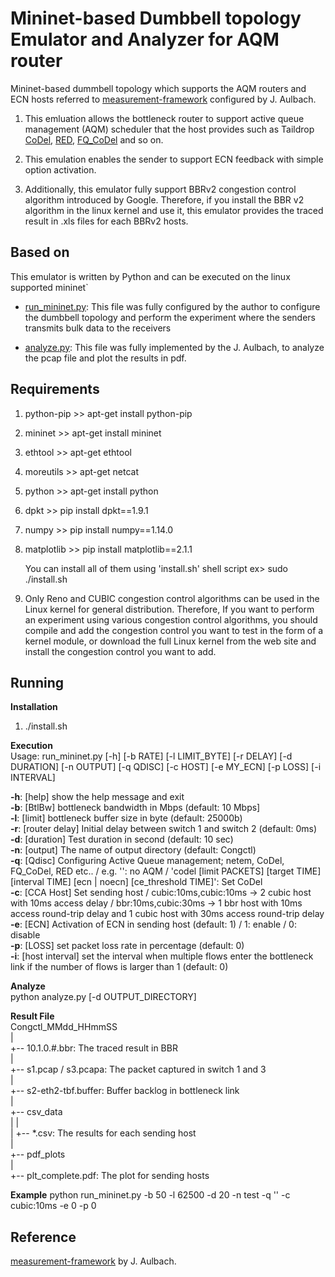 Mininet-based Dumbbell topology Emulator and Analyzer for AQM router
================================================================================

Mininet-based dummbell topology which supports the AQM routers and ECN hosts
referred to [measurement-framework](https://gitlab.lrz.de/tcp-bbr/measurement-framework) configured by J. Aulbach.

  1) This emluation allows the bottleneck router to support active queue management (AQM) scheduler that the host provides such as Taildrop [CoDel](https://man7.org/linux/man-pages/man8/tc-codel.8.html), [RED](https://man7.org/linux/man-pages/man8/tc-red.8.html), [FQ_CoDel](https://man7.org/linux/man-pages/man8/tc-fq_codel.8.html) and so on.

  2) This emulation enables the sender to support ECN feedback with simple option activation.

  3) Additionally, this emulator fully support BBRv2 congestion control algorithm introduced by Google. Therefore, if you install the BBR v2 algorithm in the linux kernel and use it, this emulator provides the traced result in .xls files for each BBRv2 hosts.


Based on
--------------------------------------------------------------------------------
This emulator is written by Python and can be executed on the linux supported mininet`

- [run_mininet.py](https://github.com/syj5385/bbr_dumbbell/blob/master/run_mininet.py): This file was fully configured by the author to configure the dumbbell topology and perform the experiment where the senders transmits bulk data to the receivers

- [analyze.py](https://github.com/syj5385/bbr_dumbbell/blob/master/analyze.py): This file was fully implemented by the J. Aulbach, to analyze the pcap file and plot the results in pdf. 

Requirements
--------------------------------------------------------------------------------
1) python-pip	>> apt-get install python-pip
2) mininet	>> apt-get install mininet
3) ethtool	>> apt-get ethtool
4) moreutils	>> apt-get netcat
5) python	>> apt-get install python
6) dpkt		>> pip install dpkt==1.9.1
7) numpy	>> pip install numpy==1.14.0
8) matplotlib	>> pip install matplotlib==2.1.1

	You can install all of them using 'install.sh' shell script
	ex>  sudo ./install.sh
	
9) Only Reno and CUBIC congestion control algorithms can be used in the Linux kernel for general distribution. Therefore, If you want to perform an experiment using various congestion control algorithms, you should compile and add the congestion control you want to test in the form of a kernel module, or download the full Linux kernel from the web site and install the congestion control you want to add. 

Running
--------------------------------------------------------------------------------
**Installation**
1) ./install.sh

**Execution**    
Usage: run_mininet.py [-h] [-b RATE] [-l LIMIT_BYTE] [-r DELAY] [-d DURATION] [-n OUTPUT] [-q QDISC] [-c HOST] [-e MY_ECN] [-p LOSS] [-i INTERVAL]

**-h**: [help]		show the help message and exit    
**-b**: [BtlBw]		bottleneck bandwidth in Mbps (default: 10 Mbps]    
**-l**: [limit]		bottleneck buffer size in byte (default: 25000b)    
**-r**: [router delay]	Initial delay between switch 1 and switch 2 (default: 0ms)    
**-d**: [duration]		Test duration in second (default: 10 sec)    
**-n**: [output]		The name of output directory (default: Congctl)    
**-q**: [Qdisc]		Configuring Active Queue management; netem, CoDel, FQ_CoDel, RED etc.. / e.g. '': no AQM / 'codel [limit PACKETS] [target TIME] [interval TIME] [ecn | noecn] [ce_threshold TIME]': Set CoDel    
**-c**: [CCA Host]		Set sending host / cubic:10ms,cubic:10ms -> 2 cubic host with 10ms access delay / bbr:10ms,cubic:30ms -> 1 bbr host with 10ms access round-trip delay and 1 cubic host with 30ms access round-trip delay    
**-e**: [ECN]		Activation of ECN in sending host (default: 1) / 1: enable / 0: disable    
**-p**: [LOSS]		set packet loss rate in percentage (default: 0)    
**-i**: [host interval]	set the interval when multiple flows enter the bottleneck link if the number of flows is larger than 1 (default: 0)     

**Analyze**    
python analyze.py [-d OUTPUT_DIRECTORY]

**Result File**    
 Congctl_MMdd_HHmmSS    
 |    
 +-- 10.1.0.#.bbr:	 The traced result in BBR    
 |    
 +-- s1.pcap / s3.pcapa: The packet captured in switch 1 and 3    
 |    
 +-- s2-eth2-tbf.buffer: Buffer backlog in bottleneck link     
 |    
 +-- csv_data    
 |   |    
 |   +-- *.csv: The results for each sending host    
 |    
 +-- pdf_plots    
     |    
     +-- plt_complete.pdf: The plot for sending hosts    

**Example**
python run_mininet.py -b 50 -l 62500 -d 20 -n test -q '' -c cubic:10ms -e 0 -p 0


Reference
--------------------------------------------------------------------------------
[measurement-framework](https://gitlab.lrz.de/tcp-bbr/measurement-framework) by J. Aulbach.
